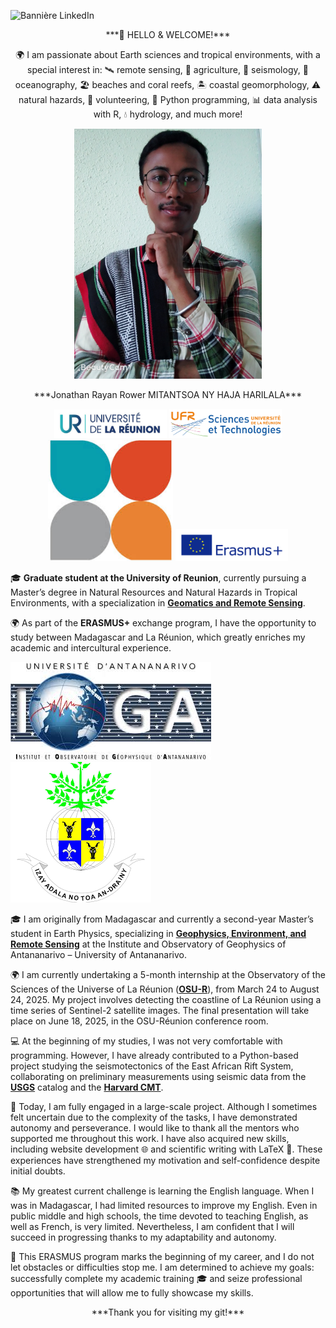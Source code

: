 ![Bannière LinkedIn](https://raw.githubusercontent.com/Nathan17reunion/PyDSAS_Reunion_Island/main/images/Banni%C3%A8re%20LinkedIn%20professionnel%20moderne%20marketing%20orange%20noir.png)

<p align="center">***👋 HELLO & WELCOME!***</p>

<p align="center">🌍 I am passionate about Earth sciences and tropical environments, with a special interest in:
🛰️ remote sensing, 🚜 agriculture, 🌋 seismology, 🌊 oceanography, 🏖️ beaches and coral reefs, 🏝️ coastal geomorphology, ⚠️ natural hazards, 🤝 volunteering, 🐍 Python programming, 📊 data analysis with R, 💧 hydrology, and much more!</p>

<p align="center">
  <img src="https://raw.githubusercontent.com/Nathan17reunion/PyDSAS_Reunion_Island/main/images/MYXJ_20250308154044195_fast(1).jpg" alt="Logo 5" width="300"/>
</p>

<p align="center">***Jonathan Rayan Rower MITANTSOA NY HAJA HARILALA***</p>

<p align="center">
  <img src="https://github.com/Nathan17reunion/PyDSAS_Reunion_Island/blob/main/images/univ_reunion.png" alt="Logo 5" width="180"/>
  <img src="https://github.com/Nathan17reunion/PyDSAS_Reunion_Island/blob/main/images/fac_sciences_univ_reunion.png" alt="Logo 6" width="180"/>
  <img src="https://raw.githubusercontent.com/Nathan17reunion/PyDSAS_Reunion_Island/main/images/images.jpg" alt="Logo 6" width="200"/>
  <img src="https://raw.githubusercontent.com/Nathan17reunion/PyDSAS_Reunion_Island/main/images/Sans%20titre-1.png" alt="Logo 6" width="180"/>
</p>

🎓 **Graduate student at the University of Reunion**, currently pursuing a Master’s degree in Natural Resources and Natural Hazards in Tropical Environments, with a specialization in [**Geomatics and Remote Sensing**](https://georezo.net/wiki/formation/master_teledetect).

🌍 As part of the **ERASMUS+** exchange program, I have the opportunity to study between Madagascar and La Réunion, which greatly enriches my academic and intercultural experience.

![Logo 4](https://raw.githubusercontent.com/Nathan17reunion/PyDSAS_Reunion_Island/main/images/Sans%20titre.jpg)![Logo 5](https://github.com/Nathan17reunion/PyDSAS_Reunion_Island/blob/main/images/univ_tana.png)

🎓 I am originally from Madagascar and currently a second-year Master’s student in Earth Physics, specializing in [**Geophysics, Environment, and Remote Sensing**](http://ioga.univ-antananarivo.mg/) at the Institute and Observatory of Geophysics of Antananarivo – University of Antananarivo.

🌍 I am currently undertaking a 5-month internship at the Observatory of the Sciences of the Universe of La Réunion ([**OSU-R**](https://www.osureunion.fr/)), from March 24 to August 24, 2025.
My project involves detecting the coastline of La Réunion using a time series of Sentinel-2 satellite images.
The final presentation will take place on June 18, 2025, in the OSU-Réunion conference room.

💻 At the beginning of my studies, I was not very comfortable with programming.
However, I have already contributed to a Python-based project studying the seismotectonics of the East African Rift System, collaborating on preliminary measurements using seismic data from the [**USGS**](https://earthquake.usgs.gov/earthquakes/search/) catalog and the [**Harvard CMT**](https://www.globalcmt.org/).

🚀 Today, I am fully engaged in a large-scale project.
Although I sometimes felt uncertain due to the complexity of the tasks, I have demonstrated autonomy and perseverance.
I would like to thank all the mentors who supported me throughout this work.
I have also acquired new skills, including website development 🌐 and scientific writing with LaTeX 📄.
These experiences have strengthened my motivation and self-confidence despite initial doubts.

📚 My greatest current challenge is learning the English language.
When I was in Madagascar, I had limited resources to improve my English.
Even in public middle and high schools, the time devoted to teaching English, as well as French, is very limited.
Nevertheless, I am confident that I will succeed in progressing thanks to my adaptability and autonomy.

🎯 This ERASMUS program marks the beginning of my career, and I do not let obstacles or difficulties stop me.
I am determined to achieve my goals: successfully complete my academic training 🎓 and seize professional opportunities that will allow me to fully showcase my skills.

<p align="center">***Thank you for visiting my git!***</p>
